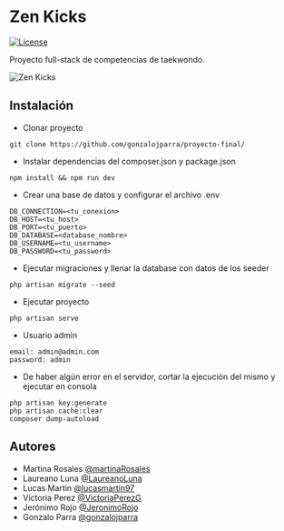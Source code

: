 # Zen Kicks

[![License](https://img.shields.io/badge/license-MIT-blue.svg)](LICENSE)

Proyecto full-stack de competencias de taekwondo.

![Zen Kicks](https://github.com/gonzalojparra/proyecto-final/blob/main/public/image/zenkicks.png)

## Instalación

- Clonar proyecto

```
git clone https://github.com/gonzalojparra/proyecto-final/
```

- Instalar dependencias del composer.json y package.json

```
npm install && npm run dev
```

- Crear una base de datos y configurar el archivo .env

```
DB_CONNECTION=<tu_conexion>
DB_HOST=<tu_host>
DB_PORT=<tu_puerto>
DB_DATABASE=<database_nombre>
DB_USERNAME=<tu_username>
DB_PASSWORD=<tu_password>
```

- Ejecutar migraciones y llenar la database con datos de los seeder

```
php artisan migrate --seed
```

- Ejecutar proyecto

```
php artisan serve
```

- Usuario admin

```
email: admin@admin.com
password: admin
```

- De haber algún error en el servidor, cortar la ejecución del mismo y ejecutar en consola

```
php artisan key:generate
php artisan cache:clear
composer dump-autoload
```

## Autores

- Martina Rosales [@martinaRosales](https://github.com/martinaRosales)
- Laureano Luna [@LaureanoLuna](https://github.com/LaureanoLuna)
- Lucas Martin [@lucasmartin97](https://github.com/lucasmartin97)
- Victoria Perez [@VictoriaPerezG](https://github.com/VictoriaPerezG)
- Jerónimo Rojo [@JeronimoRojo](https://github.com/JeronimoRojo)
- Gonzalo Parra [@gonzalojparra](https://github.com/gonzalojparra)
